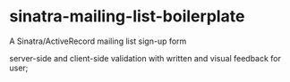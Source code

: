 # sinatra-mailing-list-boilerplate
A Sinatra/ActiveRecord mailing list sign-up form  

server-side and client-side validation with written and visual feedback for user;
